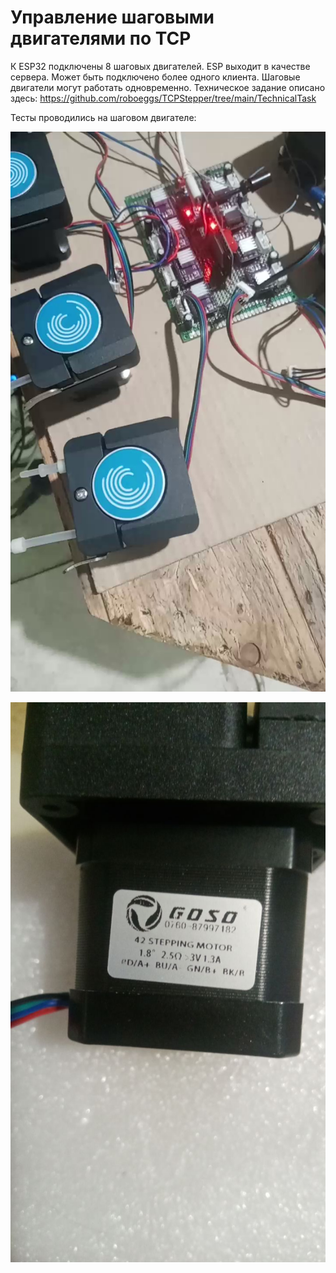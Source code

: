 # Управление шаговыми двигателями по TCP
К ESP32 подключены 8 шаговых двигателей. ESP выходит в качестве сервера. Может быть подключено более одного клиента. Шаговые двигатели могут работать одновременно.
Техническое задание описано здесь: 
https://github.com/roboeggs/TCPStepper/tree/main/TechnicalTask

Тесты проводились на шаговом двигателе:

![alt text](https://github.com/roboeggs/TCPStepper/blob/main/image/stepper.jpg)

![alt text](https://github.com/roboeggs/TCPStepper/blob/main/image/NameStepper.jpg)
